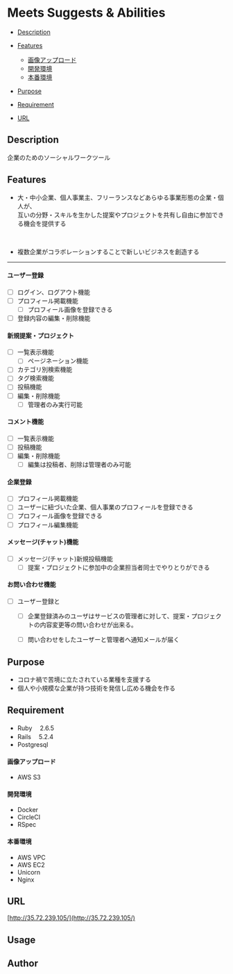 # Meets Suggests & Abilities
- [Description](#description)<br>
- [Features](#features)<br>

  - [画像アップロード](#画像アップロード)<br>
  - [開発環境](#開発環境)<br>
  - [本番環境](#本番環境)<br>

- [Purpose](#purpose)<br>
- [Requirement](#requirement)<br>
- [URL](#url)<br>


## Description
企業のためのソーシャルワークツール

## Features
- 大・中小企業、個人事業主、フリーランスなどあらゆる事業形態の企業・個人が、<br>
互いの分野・スキルを生かした提案やプロジェクトを共有し自由に参加できる機会を提供する
<br>

- 複数企業がコラボレーションすることで新しいビジネスを創造する

---
#### ユーザー登録
- [ ] ログイン、ログアウト機能
- [ ] プロフィール掲載機能 
  - [ ] プロフィール画像を登録できる
- [ ] 登録内容の編集・削除機能

#### 新規提案・プロジェクト
- [ ] 一覧表示機能
  - [ ] ページネーション機能
- [ ] カテゴリ別検索機能
- [ ] タグ検索機能
- [ ] 投稿機能
- [ ] 編集・削除機能
  - [ ] 管理者のみ実行可能

#### コメント機能
- [ ] 一覧表示機能
- [ ] 投稿機能
- [ ] 編集・削除機能
  - [ ] 編集は投稿者、削除は管理者のみ可能

#### 企業登録
- [ ] プロフィール掲載機能 
 - [ ] ユーザーに紐づいた企業、個人事業のプロフィールを登録できる
 - [ ] プロフィール画像を登録できる
- [ ] プロフィール編集機能

#### メッセージ(チャット)機能
- [ ] メッセージ(チャット)新規投稿機能
  - [ ] 提案・プロジェクトに参加中の企業担当者同士でやりとりができる

#### お問い合わせ機能
- [ ] ユーザー登録と
  -[ ] 企業登録済みのユーザはサービスの管理者に対して、提案・プロジェクトの内容変更等の問い合わせが出来る。
  -[ ] 問い合わせをしたユーザーと管理者へ通知メールが届く


## Purpose
- コロナ禍で苦境に立たされている業種を支援する
- 個人や小規模な企業が持つ技術を発信し広める機会を作る	



## Requirement
- Ruby 　2.6.5 <br>
- Rails 　5.2.4<br>
- Postgresql<br>
#### 画像アップロード<br>
- AWS S3<br>
#### 開発環境<br>
- Docker<br>
- CircleCI<br>
- RSpec<br>
#### 本番環境<br>
- AWS VPC<br>
- AWS EC2<br>
- Unicorn<br>
- Nginx<br>


## URL
[http://35.72.239.105/](http://35.72.239.105/)
## Usage


## Author
